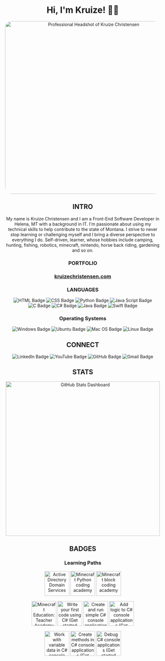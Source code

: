 <!---
Tech-Wizz/Tech-Wizz is a ✨ special ✨ repository because its `README.md` (this file) appears on your GitHub profile.
You can click the Preview link to take a look at your changes.
--->

<h1 align='center'>Hi, I'm Kruize! 👋🏻 </h1>

<div align='center'><img src='https://www.kruizechristensen.com/images/KruizeChristensen.png' alt='Professional Headshot of Kruize Christensen' style='border-radius: 20px;' height='559' width='559'></div>

<h2 align='center'>INTRO</h2>

<p align='center'>
    My name is Kruize Christensen and I am a Front-End Software Developer in Helena, MT with a background in IT. I'm passionate about using my technical skills to help contribute to the state of Montana. I strive to never stop learning or challenging myself and I bring a diverse perspective to everything I do. Self-driven, learner,  whose hobbies include camping, hunting, fishing, robotics, minecraft, nintendo, horse back riding, gardening and so on.
</p>

<h3 align='center'>PORTFOLIO<h3>
<p align='center'>
    <a href='https://www.davidthedev.tech'>kruizechristensen.com</a>
</p>

<h3 align='center'>LANGUAGES</h3>
<p align='center'>
    <img src="https://img.shields.io/badge/HTML-e34c26?style=for-the-badge&logo=html5&logoColor=white" alt="HTML Badge">
    <img src="https://img.shields.io/badge/CSS-563d7c?&style=for-the-badge&logo=css3&logoColor=white" alt="CSS Badge">
    <img src="https://img.shields.io/badge/Python-3776AB?style=for-the-badge&logo=python&logoColor=white" alt="Python Badge">
    <img src="https://img.shields.io/badge/JavaScript-F7DF1E?style=for-the-badge&logo=javascript&logoColor=black" alt="Java Script Badge">
    <img src="https://img.shields.io/badge/C-00599C?style=for-the-badge&logo=c&logoColor=white" alt="C Badge">
    <img src="https://img.shields.io/badge/C%23-239120?style=for-the-badge&logo=c-sharp&logoColor=white" alt="C# Badge">
    <img src="https://img.shields.io/badge/Java-ED8B00?style=for-the-badge&logo=openjdk&logoColor=white" alt="Java Badge">
    <img src="https://img.shields.io/badge/Swift-FA7343?style=for-the-badge&logo=swift&logoColor=white" alt="Swift Badge">
</p>

<h3 align='center'>Operating Systems</h3>

<p align='center'>
    <img src="https://img.shields.io/badge/Windows-0078D6?style=for-the-badge&logo=windows&logoColor=white" alt="Windows Badge">
    <img src="https://img.shields.io/badge/Ubuntu-E95420?style=for-the-badge&logo=ubuntu&logoColor=white" alt="Ubuntu Badge">
    <img src="https://img.shields.io/badge/mac%20os-000000?style=for-the-badge&logo=apple&logoColor=white" alt="Mac OS Badge">
    <img src="https://img.shields.io/badge/Linux-FCC624?style=for-the-badge&logo=linux&logoColor=black" alt="Linux Badge">

</p>

<h2 align='center'>CONNECT</h2>

<p align='center'>
    <a href='https://www.linkedin.com/in/kruize-christensen/' target='_blank' style='color: inherit; text-decoration: none;'><img src="https://img.shields.io/badge/LinkedIn-0077B5?style=for-the-badge&logo=linkedin&logoColor=white" alt="LinkedIn Badge"></a>
    <a href='https://www.youtube.com/channel/UCUPhyAyXVj7udb1Ab67b_Sw' target='_blank' style='color: inherit; text-decoration: none;'><img src="https://img.shields.io/badge/YouTube-FF0000?style=for-the-badge&logo=youtube&logoColor=white" alt="YouTube Badge"></a>
    <a href='https://github.com/Tech-Wizz' target='_blank' style='color: inherit; text-decoration: none;'><img src="https://img.shields.io/badge/GitHub-100000?style=for-the-badge&logo=github&logoColor=white" alt="GitHub Badge"></a>
    <a href='mailto:christensen.kruize@gmail.com?Subject=Greetings!' target='_blank' style='color: inherit; text-decoration: none;'><img src="https://img.shields.io/badge/Gmail-D14836?style=for-the-badge&logo=gmail&logoColor=white" alt="Gmail Badge"></a>
</p>

<h2 align='center'>STATS</h2>

<p align='center'>
    <img src="https://github-readme-stats-kruizes-projects.vercel.app/api?username=Tech-Wizz&count_private=true&show_icons=true?theme=shadow_green" width="500" alt="GitHub Stats Dashboard">
</p>

<h2 align='center'>BADGES</h2>
<h3 align='center'>Learning Paths</h3>
<p align='center'>
    <img src="https://www.kruizechristensen.com/images/badges/active-directory-domain-services.svg" alt="Active Directory Domain Services" style="width: 80px; height: 80px;>
    <img src="https://www.kruizechristensen.com/images/badges/microsoft-esports-teacher-academy.svg" alt="Microsoft esports Teacher Academy (META)" style="width: 80px; height: 80px;">
    <img src="https://www.kruizechristensen.com/images/badges/minecraft-python-coding-academy.svg" alt="Minecraft Python coding academy" style="width: 80px; height: 80px;">
    <img src="https://www.kruizechristensen.com/images/badges/minecraft-block-coding-academy.svg" alt="Minecraft block coding academy" style="width: 80px; height: 80px;">
</p>
<p align='center'>
    <img src="https://www.kruizechristensen.com/images/badges/minecraft-teacher-academy.svg" alt="Minecraft Education: Teacher Academy" style="width: 80px; height: 80px;">
    <img src="https://www.kruizechristensen.com/images/badges/get-started-c-sharp-part-1.svg" alt="Write your first code using C# (Get started with C#, Part 1)" style="width: 80px; height: 80px;">
    <img src="https://www.kruizechristensen.com/images/badges/get-started-c-sharp-part-2.svg" alt="Create and run simple C# console applications (Get started with C#, Part 2)" style="width: 80px; height: 80px;">
    <img src="https://www.kruizechristensen.com/images/badges/add-logic-c-sharp-console-applications.svg" alt="Add logic to C# console applications (Get started with C#, Part 3)" style="width: 80px; height: 80px;">
</p>
<p align='center'>
    <img src="https://www.kruizechristensen.com/images/badges/csharp-data.svg" alt="Work with variable data in C# console applications (Get started with C#, Part 4)" style="width: 80px; height: 80px;">
    <img src="https://www.kruizechristensen.com/images/badges/get-started-c-sharp-part-5.svg" alt="Create methods in C# console applications (Get started with C#, Part 5)" style="width: 80px; height: 80px;">
    <img src="https://www.kruizechristensen.com/images/badges/debug-c-sharp-console-applications.svg" alt="Debug C# console applications (Get started with C#, Part 6)" style="width: 80px; height: 80px;">
</p>
<!---
<h3 align='center'>Modules</h3>
<p align='center'>
    <img src="https://www.kruizechristensen.com/images/badges/" alt="" style="width: 80px; height: 80px;>
    <img src="https://www.kruizechristensen.com/images/badges/" alt="" style="width: 80px; height: 80px;">
    <img src="https://www.kruizechristensen.com/images/badges/" alt="" style="width: 80px; height: 80px;">
    <img src="https://www.kruizechristensen.com/images/badges/" alt="" style="width: 80px; height: 80px;">
</p>

<!---
<p align='center'>
    <img src="https://github-readme-stats-kruizes-projects.vercel.app/api/top-langs/?username=Tech-Wizz" width="350" alt="Most Used Languages Dashboard">
</p>


--->
